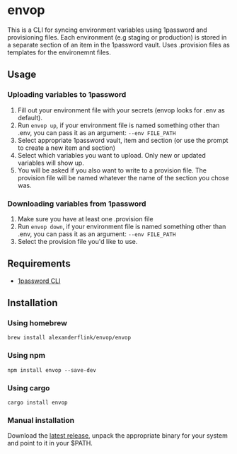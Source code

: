 # envop
This is a CLI for syncing environment variables using 1password and provisioning files. Each environment (e.g staging or production) is stored in a separate section of an item in the 1password vault. Uses .provision files as templates for the environemnt files.

## Usage
### Uploading variables to 1password
1. Fill out your environment file with your secrets (envop looks for .env as default).
2. Run `envop up`, if your environment file is named something other than .env, you can pass it as an argument: `--env FILE_PATH`
3. Select appropriate 1password vault, item and section (or use the prompt to create a new item and section)
4. Select which variables you want to upload. Only new or updated variables will show up.
5. You will be asked if you also want to write to a provision file. The provision file will be named whatever the name of the section you chose was.

### Downloading variables from 1password
1. Make sure you have at least one .provision file
2. Run `envop down`, if your environment file is named something other than .env, you can pass it as an argument: `--env FILE_PATH`
3. Select the provision file you'd like to use.

## Requirements
- [1password CLI](https://1password.com/downloads/command-line/)

## Installation
### Using homebrew
`brew install alexanderflink/envop/envop`

### Using npm
`npm install envop --save-dev`

### Using cargo
`cargo install envop`

### Manual installation
Download the [latest release](https://github.com/alexanderflink/envop/releases), unpack the appropriate binary for your system and point to it in your $PATH.